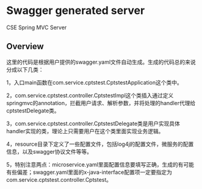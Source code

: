 # Swagger generated server

CSE Spring MVC Server


## Overview
这里的代码是根据用户提供的swagger.yaml文件自动生成。生成的代码总的来说分成以下几类：

1，入口main函数在com.service.cptstest.CptstestApplication这个类中。

2，com.service.cptstest.controller.CptstestImpl这个类插入通过定义springmvc的annotation，拦截用户请求、解析参数，并将处理的handler代理给cptstestDelegate类。

3，com.service.cptstest.controller.CptstestDelegate类是用户实现具体handler实现的类，理论上只需要用户在这个类里面实现业务逻辑。


4，resource目录下定义了一些配置文件，包括log4j的配置文件，微服务的配置信息，以及swagger协议文件等等。

5，特别注意两点：microservice.yaml里面配置信息要填写正确，生成的有可能有些偏差；swagger.yaml里面的x-java-interface配置项一定要指定为com.service.cptstest.controller.Cptstest。
